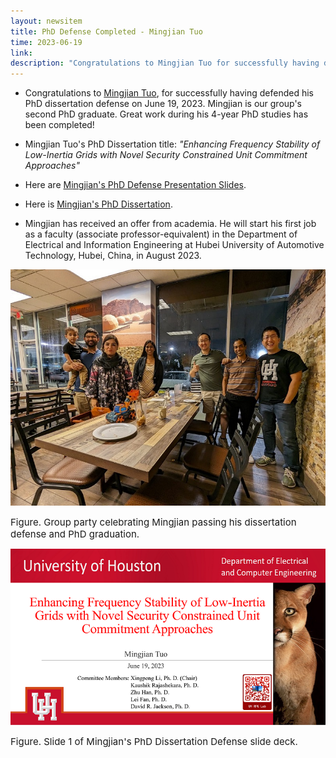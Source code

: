 ```yaml
---
layout: newsitem
title: PhD Defense Completed - Mingjian Tuo
time: 2023-06-19
link: 
description: "Congratulations to Mingjian Tuo for successfully having defended his PhD dissertation defense on June 19, 2023. Mingjian is our group's second PhD graduate. Great work has been done during his 4-year PhD studies!"
---
```


* Congratulations to <a target="_blank" href="/people/Mingjian-Tuo/" class="">Mingjian Tuo</a>, for successfully having defended his PhD dissertation defense on June 19, 2023. Mingjian is our group's second PhD graduate. Great work during his 4-year PhD studies has been completed!

* Mingjian Tuo's PhD Dissertation title: *"Enhancing Frequency Stability of Low-Inertia Grids with Novel Security Constrained Unit Commitment Approaches"*

* Here are <a class="" target="_blank" href="/pdfs/team/2023-06-19_Mingjian_Presentation.pdf">Mingjian's PhD Defense Presentation Slides</a>.

* Here is <a class="" target="_blank" href="/pdfs/team/2023-06-19_Mingjian_Dissertation.pdf">Mingjian's PhD Dissertation</a>.

* Mingjian has received an offer from academia. He will start his first job as a faculty (associate professor-equivalent) in the Department of Electrical and Information Engineering at Hubei University of Automotive Technology, Hubei, China, in August 2023. 


![](/images/news/2023.06.23_MT-Grad-Party.jpg)
<p></p>
<span class="text-figure-legend"  style="font-size:15px;">
Figure. Group party celebrating Mingjian passing his dissertation defense and PhD graduation. 
</span>

![](/images/news/2023.06.19_Defense_Slide-1.PNG)
<p></p>
<span class="text-figure-legend"  style="font-size:15px;">
Figure. Slide 1 of Mingjian's PhD Dissertation Defense slide deck. 
</span>
